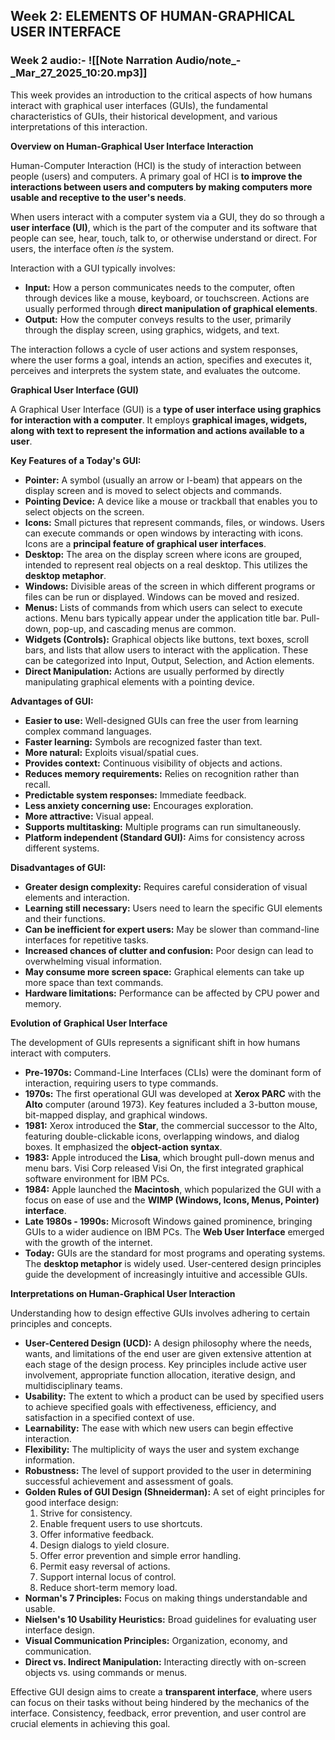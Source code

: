 ## **Week 2: ELEMENTS OF HUMAN-GRAPHICAL USER INTERFACE**

### Week 2 audio:- ![[Note Narration Audio/note_-_Mar_27_2025_10:20.mp3]]

This week provides an introduction to the critical aspects of how humans interact with graphical user interfaces (GUIs), the fundamental characteristics of GUIs, their historical development, and various interpretations of this interaction.

**Overview on Human-Graphical User Interface Interaction**

Human-Computer Interaction (HCI) is the study of interaction between people (users) and computers. A primary goal of HCI is **to improve the interactions between users and computers by making computers more usable and receptive to the user's needs**.

When users interact with a computer system via a GUI, they do so through a **user interface (UI)**, which is the part of the computer and its software that people can see, hear, touch, talk to, or otherwise understand or direct. For users, the interface often _is_ the system.

Interaction with a GUI typically involves:

- **Input:** How a person communicates needs to the computer, often through devices like a mouse, keyboard, or touchscreen. Actions are usually performed through **direct manipulation of graphical elements**.
- **Output:** How the computer conveys results to the user, primarily through the display screen, using graphics, widgets, and text.

The interaction follows a cycle of user actions and system responses, where the user forms a goal, intends an action, specifies and executes it, perceives and interprets the system state, and evaluates the outcome.

**Graphical User Interface (GUI)**

A Graphical User Interface (GUI) is a **type of user interface using graphics for interaction with a computer**. It employs **graphical images, widgets, along with text to represent the information and actions available to a user**.

**Key Features of a Today's GUI:**

- **Pointer:** A symbol (usually an arrow or I-beam) that appears on the display screen and is moved to select objects and commands.
- **Pointing Device:** A device like a mouse or trackball that enables you to select objects on the screen.
- **Icons:** Small pictures that represent commands, files, or windows. Users can execute commands or open windows by interacting with icons. Icons are a **principal feature of graphical user interfaces**.
- **Desktop:** The area on the display screen where icons are grouped, intended to represent real objects on a real desktop. This utilizes the **desktop metaphor**.
- **Windows:** Divisible areas of the screen in which different programs or files can be run or displayed. Windows can be moved and resized.
- **Menus:** Lists of commands from which users can select to execute actions. Menu bars typically appear under the application title bar. Pull-down, pop-up, and cascading menus are common.
- **Widgets (Controls):** Graphical objects like buttons, text boxes, scroll bars, and lists that allow users to interact with the application. These can be categorized into Input, Output, Selection, and Action elements.
- **Direct Manipulation:** Actions are usually performed by directly manipulating graphical elements with a pointing device.

**Advantages of GUI:**

- **Easier to use:** Well-designed GUIs can free the user from learning complex command languages.
- **Faster learning:** Symbols are recognized faster than text.
- **More natural:** Exploits visual/spatial cues.
- **Provides context:** Continuous visibility of objects and actions.
- **Reduces memory requirements:** Relies on recognition rather than recall.
- **Predictable system responses:** Immediate feedback.
- **Less anxiety concerning use:** Encourages exploration.
- **More attractive:** Visual appeal.
- **Supports multitasking:** Multiple programs can run simultaneously.
- **Platform independent (Standard GUI):** Aims for consistency across different systems.

**Disadvantages of GUI:**

- **Greater design complexity:** Requires careful consideration of visual elements and interaction.
- **Learning still necessary:** Users need to learn the specific GUI elements and their functions.
- **Can be inefficient for expert users:** May be slower than command-line interfaces for repetitive tasks.
- **Increased chances of clutter and confusion:** Poor design can lead to overwhelming visual information.
- **May consume more screen space:** Graphical elements can take up more space than text commands.
- **Hardware limitations:** Performance can be affected by CPU power and memory.

**Evolution of Graphical User Interface**

The development of GUIs represents a significant shift in how humans interact with computers.

- **Pre-1970s:** Command-Line Interfaces (CLIs) were the dominant form of interaction, requiring users to type commands.
- **1970s:** The first operational GUI was developed at **Xerox PARC** with the **Alto** computer (around 1973). Key features included a 3-button mouse, bit-mapped display, and graphical windows.
- **1981:** Xerox introduced the **Star**, the commercial successor to the Alto, featuring double-clickable icons, overlapping windows, and dialog boxes. It emphasized the **object-action syntax**.
- **1983:** Apple introduced the **Lisa**, which brought pull-down menus and menu bars. Visi Corp released Visi On, the first integrated graphical software environment for IBM PCs.
- **1984:** Apple launched the **Macintosh**, which popularized the GUI with a focus on ease of use and the **WIMP (Windows, Icons, Menus, Pointer) interface**.
- **Late 1980s - 1990s:** Microsoft Windows gained prominence, bringing GUIs to a wider audience on IBM PCs. The **Web User Interface** emerged with the growth of the internet.
- **Today:** GUIs are the standard for most programs and operating systems. The **desktop metaphor** is widely used. User-centered design principles guide the development of increasingly intuitive and accessible GUIs.

**Interpretations on Human-Graphical User Interaction**

Understanding how to design effective GUIs involves adhering to certain principles and concepts.

- **User-Centered Design (UCD):** A design philosophy where the needs, wants, and limitations of the end user are given extensive attention at each stage of the design process. Key principles include active user involvement, appropriate function allocation, iterative design, and multidisciplinary teams.
- **Usability:** The extent to which a product can be used by specified users to achieve specified goals with effectiveness, efficiency, and satisfaction in a specified context of use.
- **Learnability:** The ease with which new users can begin effective interaction.
- **Flexibility:** The multiplicity of ways the user and system exchange information.
- **Robustness:** The level of support provided to the user in determining successful achievement and assessment of goals.
- **Golden Rules of GUI Design (Shneiderman):** A set of eight principles for good interface design:
    1. Strive for consistency.
    2. Enable frequent users to use shortcuts.
    3. Offer informative feedback.
    4. Design dialogs to yield closure.
    5. Offer error prevention and simple error handling.
    6. Permit easy reversal of actions.
    7. Support internal locus of control.
    8. Reduce short-term memory load.
- **Norman's 7 Principles:** Focus on making things understandable and usable.
- **Nielsen's 10 Usability Heuristics:** Broad guidelines for evaluating user interface design.
- **Visual Communication Principles:** Organization, economy, and communication.
- **Direct vs. Indirect Manipulation:** Interacting directly with on-screen objects vs. using commands or menus.

Effective GUI design aims to create a **transparent interface**, where users can focus on their tasks without being hindered by the mechanics of the interface. Consistency, feedback, error prevention, and user control are crucial elements in achieving this goal.